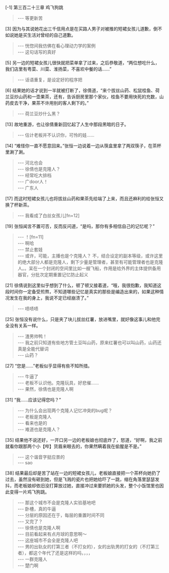
[-1] 第三百二十三章 鸡飞狗跳
>--- 等更新苦<br>

[3] 因为与其说她花出三千信用点是在买路人男子对被推的短裙女孩儿道歉，倒不如说她是买生活对曾经的自己道歉。
>--- 恍惚间我仿佛在看心理动力学的案例<br>
>--- 这句话写的真好<br>

[5] 另一边的短裙女孩儿很快就把菜单拿了过来，之后恭敬道，“两位想吃什么，我们店里有粤菜、川菜、淮扬菜，不喜欢中餐的话……”
>--- 话语重复，是设定好的程序把<br>

[6] 结果她的话才说到一半就被打断了，徐倩道，“来个拔丝山药、松鼠桂鱼、荷兰豆炒山药和一壶果茶，还有，告诉厨房里那个家伙，桂鱼不要用快死的充数，山药皮去干净，果茶不许用别的客人剩下的。”
>--- 荷兰豆炒什么黑？<br>

[13] 故地重游，也让徐倩重新回忆起了人生中那段黑暗的日子。
>--- 估计老板并不认识你，可怜的娃……<br>

[14] “难怪你一直不愿意回来。”张恒一边说着一边从筷盒里拿了两双筷子，在茶杯里涮了涮。
>--- 河北也会<br>
>--- 徐倩也是克隆人？<br>
>--- 经常吃大排档<br>
>--- 广door人！<br>
>--- 广东人<br>

[17] 而这时短裙女孩儿也将拔丝山药和果茶先给端了上来，而且还麻利的给张恒又换了杯新茶。
>--- 我看成了白丝女孩儿[fn=12]<br>

[19] 张恒闻言不置可否，反而反问道，“是吗，那你有多相信自己的记忆呢？”
>--- ！[fn=11]<br>
>--- 啊哈<br>
>--- 禁止套娃<br>
>--- 或许，可能，主播也是个克隆人？
不，结合设定的副本等级，或许这里的绝大部分人都是克隆人，剩下少量是管理者，甚至有可能管理者也是克隆人。。呆在一个封闭的空间里比如一艘飞船，作用是给外界的主体提供备用器官，分批次定期重置记忆防止起义<br>

[21] 徐倩说到这里似乎想到了什么，顿了顿又接着道，“哦，我很抱歉，我知道这段时间你一定备受煎熬，不知道哪些记忆是真实的那些是编造出来的，如果这种情况发生在我的身上，我说不定已经崩溃了。”
>--- 啧啧啧<br>

[25] 张恒没有说什么，只是夹了块儿拔丝红薯，放进嘴里，就好像这事儿和他完全没有关系一样。
>--- 渣男帅鸭！<br>
>--- 我之前只知道有些地方管土豆叫山药，原来红薯也可以叫山药，山药还真是全能代替词<br>
>--- 山药？<br>

[27] “您是……”老板似乎显得有些不知所措。
>--- 牛逼了<br>
>--- 老板不认识他。克隆玩具，好悲催……<br>
>--- 果然，徐倩也是克隆人啊<br>

[31] “我……应该记得您吗？”
>--- 为什么会出现两个克隆人记忆冲突的bug呢？<br>
>--- 老板是克隆人<br>
>--- 看来也是的<br>
>--- 难道也是克隆人？<br>

[35] 结果他不说还好，一开口另一边的老板娘也彻底炸了，怒道，“好啊，我之前就看你跟那两个小【哔】货眉来眼去的，你果然瞒着我在偷腥是不是。”
>--- 这个谐音字挺应景的<br>
>--- sao<br>

[38] 结果最后却是苦了站在一边的短裙女孩儿，老板娘直接把一个茶杯向她扔了过去，虽然没有砸到她，但是飞溅的瓷片也把她给吓了一跳，缩在角落里瑟瑟发抖，而老板娘却依旧没打算放过她，直接冲过来要抓她的头发，整个小饭馆里也因此变得一片鸡飞狗跳。
>--- 那这个城市不会是克隆人实验基地吧<br>
>--- 卧槽，真的牛逼<br>
>--- 分层的原因还在于，每层的重置时间不同<br>
>--- 又完了？<br>
>--- 徐倩也是克隆人啊<br>
>--- 目前看起来有点月球的意思啊～<br>
>--- 这座城市不会全是克隆人吧<br>
>--- 男的出轨女的打第三者（不打女的），女的出轨男的打女的（不打第三者），都这个年代了还是这样的吗，，，，<br>
>--- 一群克隆人<br>
>--- 楚门啊<br>
